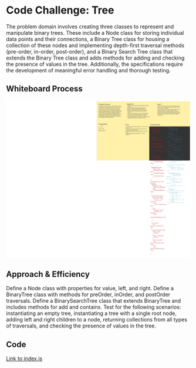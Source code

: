 # Code Challenge: Tree

The problem domain involves creating three classes to represent and manipulate binary trees. These include a Node class for storing individual data points and their connections, a Binary Tree class for housing a collection of these nodes and implementing depth-first traversal methods (pre-order, in-order, post-order), and a Binary Search Tree class that extends the Binary Tree class and adds methods for adding and checking the presence of values in the tree. Additionally, the specifications require the development of meaningful error handling and thorough testing.

## Whiteboard Process

![Tree Whiteboard](./tree.jpeg)

## Approach & Efficiency

Define a Node class with properties for value, left, and right.
Define a BinaryTree class with methods for preOrder, inOrder, and postOrder traversals.
Define a BinarySearchTree class that extends BinaryTree and includes methods for add and contains.
Test for the following scenarios: instantiating an empty tree, instantiating a tree with a single root node, adding left and right children to a node, returning collections from all types of traversals, and checking the presence of values in the tree.

## Code

[Link to index.js](./index.js)
